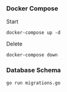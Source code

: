 ### Docker Compose

Start
```shell
docker-compose up -d
```

Delete
```shell
docker-compose down
```


### Database Schema
```shell
go run migrations.go
```